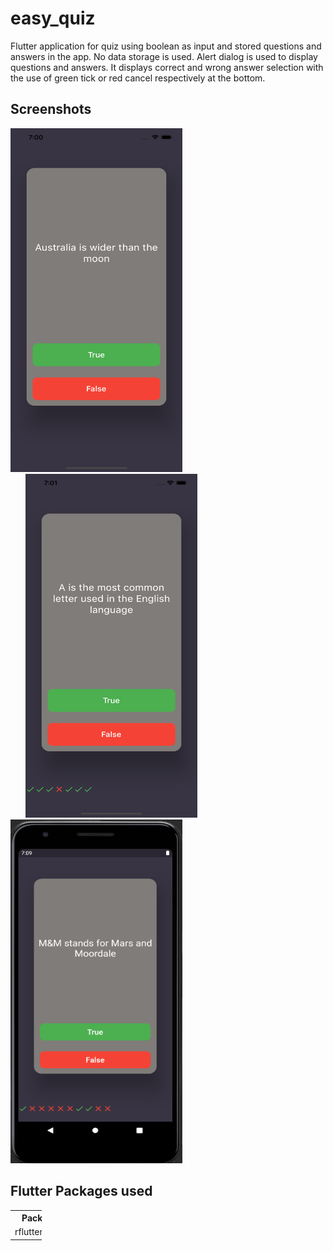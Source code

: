 # easy_quiz

Flutter application for quiz using boolean as input and stored questions and answers in the app. No data storage is used. Alert dialog is used to display questions and answers. It displays correct and wrong answer selection with the use of green tick or red cancel respectively at the bottom.

## Screenshots

<img height=550 width=275 src="https://github.com/sanxy/Easy-Quiz/blob/master/screenshot/2.png"><img height=550 width=275 src="https://github.com/sanxy/Easy-Quiz/blob/master/screenshot/1.png" hspace=24/><img height=550 width=275 src="https://github.com/sanxy/Easy-Quiz/blob/master/screenshot/3.png"/> 


## Flutter Packages used 
<table style="width:10%">
  <tr>
    <th>Package</th>
    <th>Version</th>
  </tr>
  <tr>
    <td>rflutter_alert</td>
    <td>^1.1.0</td>
  </tr>
  
</table>
